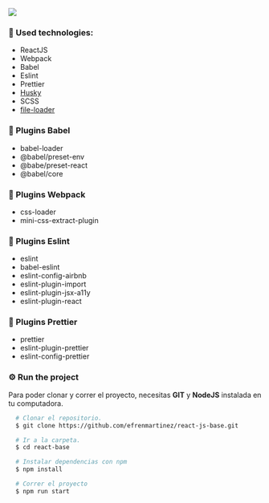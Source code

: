 ![](https://res.cloudinary.com/efrenmartinez/image/upload/v1628112149/covers-github/react-js-base_laoswv.png)

### 🎯 Used technologies:
  * ReactJS
  * Webpack
  * Babel
  * Eslint
  * Prettier
  * [Husky](https://typicode.github.io/husky/#/)
  * SCSS
  * [file-loader](https://github.com/webpack-contrib/file-loader)

### 🎯 Plugins Babel
  * babel-loader
  * @babel/preset-env
  * @babe/preset-react
  * @babel/core

### 🎯 Plugins Webpack
  * css-loader
  * mini-css-extract-plugin

### 🎯 Plugins Eslint
  * eslint
  * babel-eslint
  * eslint-config-airbnb
  * eslint-plugin-import
  * eslint-plugin-jsx-a11y
  * eslint-plugin-react

### 🎯 Plugins Prettier
  * prettier
  * eslint-plugin-prettier
  * eslint-config-prettier

### ⚙️ Run the project

Para poder clonar y correr el proyecto, necesitas **GIT**  y **NodeJS** instalada en tu computadora.

```bash
  # Clonar el repositorio.
  $ git clone https://github.com/efrenmartinez/react-js-base.git

  # Ir a la carpeta.
  $ cd react-base

  # Instalar dependencias con npm
  $ npm install

  # Correr el proyecto
  $ npm run start
```
